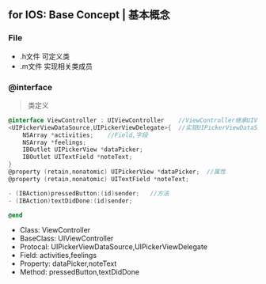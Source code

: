 ## for IOS: Base Concept | 基本概念

### File
- .h文件 可定义类
- .m文件 实现相关类成员

### @interface
>类定义

```objectivec
@interface ViewController : UIViewController    //ViewController继承UIViewController类
<UIPickerViewDataSource,UIPickerViewDelegate>{  //实现UIPickerViewDataSource,UIPickerViewDelegate协议,对应Java中的接口
    NSArray *activities;    //Field,字段
    NSArray *feelings;
    IBOutlet UIPickerView *dataPicker;
    IBOutlet UITextField *noteText;
}
@property (retain,nonatomic) UIPickerView *dataPicker;  //属性
@property (retain,nonatomic) UITextField *noteText;

- (IBAction)pressedButton:(id)sender;   //方法
- (IBAction)textDidDone:(id)sender;

@end
```
- Class: ViewController
- BaseClass: UIViewController
- Protocal: UIPickerViewDataSource,UIPickerViewDelegate
- Field: activities,feelings
- Property: dataPicker,noteText
- Method: pressedButton,textDidDone
